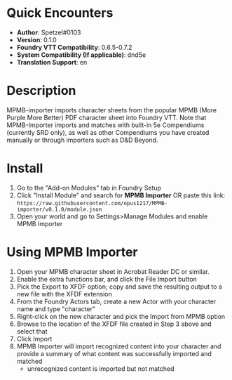 # Quick Encounters

* **Author**: Spetzel#0103
* **Version**: 0.1.0
* **Foundry VTT Compatibility**: 0.6.5-0.7.2
* **System Compatibility (If applicable)**: dnd5e
* **Translation Support**: en


# Description

MPMB-importer imports character sheets from the popular MPMB (More Purple More Better) PDF character sheet into Foundry VTT. Note that MPMB-Importer  imports and matches with built-in 5e Compendiums (currently SRD only), as well as other Compendiums you have created manually or through importers such as D&D Beyond.

# Install

1. Go to the "Add-on Modules" tab in Foundry Setup
2. Click "Install Module" and search for **MPMB Importer** OR paste this link: `https://raw.githubusercontent.com/opus1217/MPMB-importer/v0.1.0/module.json`
3. Open your world and go to Settings>Manage Modules and enable MPMB Importer

# Using MPMB Importer
1. Open your MPMB character sheet in Acrobat Reader DC or similar.
2. Enable the extra functions bar, and click the File Import button
3. Pick the Export to XFDF option; copy and save the resulting output to a new file with the XFDF extension
4. From the Foundry Actors tab, create a new Actor with your character name and type "character"
5. Right-click on the new character and pick the Import from MPMB option
6. Browse to the location of the XFDF file created in Step 3 above and select that
7. Click Import
8. MPMB Importer will import recognized content into your character and provide a summary of what content was successfully imported and matched
    - unrecognized content is imported but not matched
